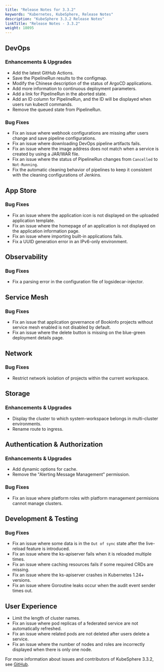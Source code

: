 ```yaml
---
title: "Release Notes for 3.3.2"
keywords: "Kubernetes, KubeSphere, Release Notes"
description: "KubeSphere 3.3.2 Release Notes"
linkTitle: "Release Notes - 3.3.2"
weight: 18095
---
```


## DevOps

### Enhancements & Upgrades

- Add the latest GitHub Actions. 
- Save the PipelineRun results to the configmap. 
- Modify the Chinese description of the status of ArgoCD applications. 
- Add more information to continuous deployment parameters.
- Add a link for PipelineRun in the aborted state.
- Add an ID column for PipelineRun, and the ID will be displayed when users run kubectl commands.
- Remove the queued state from PipelineRun.

### Bug Fixes

- Fix an issue where webhook configurations are missing after users change and save pipeline configurations.
- Fix an issue where downloading DevOps pipeline artifacts fails.
- Fix an issue where the image address does not match when a service is created by using a JAR/WAR file. 
- Fix an issue where the status of PipelineRun changes from `Cancelled` to `Not-Running`.
- Fix the automatic cleaning behavior of pipelines to keep it consistent with the cleaning configurations of Jenkins. 

## App Store

### Bug Fixes

- Fix an issue where the application icon is not displayed on the uploaded application template.
- Fix an issue where the homepage of an application is not displayed on the application information page.
- Fix an issue where importing built-in applications fails.
- Fix a UUID generation error in an IPv6-only environment.

## Observability

### Bug Fixes

- Fix a parsing error in the configuration file of logsidecar-injector.

## Service Mesh

### Bug Fixes

- Fix an issue that application governance of Bookinfo projects without service mesh enabled is not disabled by default.
- Fix an issue where the delete button is missing on the blue-green deployment details page. 

## Network

### Bug Fixes

- Restrict network isolation of projects within the current workspace.

## Storage

### Enhancements & Upgrades

- Display the cluster to which system-workspace belongs in multi-cluster environments. 
- Rename route to ingress.

## Authentication & Authorization

### Enhancements & Upgrades

- Add dynamic options for cache.
- Remove the "Alerting Message Management" permission.

### Bug Fixes

- Fix an issue where platform roles with platform management permisions cannot manage clusters.

## Development & Testing

### Bug Fixes

- Fix an issue where some data is in the `Out of sync` state after the live-reload feature is introduced.
- Fix an issue where the ks-apiserver fails when it is reloaded multiple times.
- Fix an issue where caching resources fails if some required CRDs are missing.
- Fix an issue where the ks-apiserver crashes in Kubernetes 1.24+ versions.
- Fix an issue where Goroutine leaks occur when the audit event sender times out.

## User Experience

- Limit the length of cluster names.
- Fix an issue where pod replicas of a federated service are not automatically refreshed. 
- Fix an issue where related pods are not deleted after users delete a service.
- Fix an issue where the number of nodes and roles are incorrectly displayed when there is only one node.

For more information about issues and contributors of KubeSphere 3.3.2, see [GitHub](https://github.com/whenegghitsrock/kubesphere-carryon/blob/master/CHANGELOG/CHANGELOG-3.3.2.md).